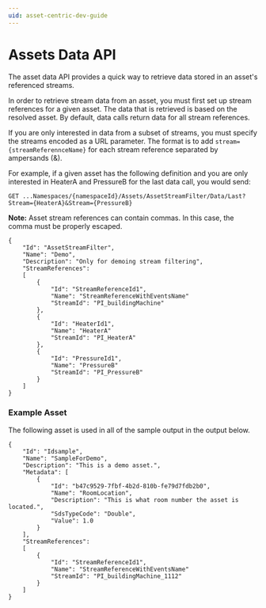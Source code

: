 ```yaml
---
uid: asset-centric-dev-guide
---
```


# Assets Data API

The asset data API provides a quick way to retrieve data stored in an asset's referenced streams. 

In order to retrieve stream data from an asset, you must first set up stream references for a given asset. The data that is retrieved is based on the resolved asset. By default, data calls return data for all stream references. 

If you are only interested in data from a subset of streams, you must specify the streams encoded as a URL parameter. The format is to add `stream={streamReferennceName}` for each stream reference separated by ampersands (&).

For example, if a given asset has the following definition and you are only interested in HeaterA and PressureB for the last data call, you would send:

```text 
GET ...Namespaces/{namespaceId}/Assets/AssetStreamFilter/Data/Last?Stream={HeaterA}&Stream={PressureB}
```

**Note:** Asset stream references can contain commas. In this case, the comma must be properly escaped.

```
{
    "Id": "AssetStreamFilter",
    "Name": "Demo",
    "Description": "Only for demoing stream filtering",
    "StreamReferences": 
    [
        {
            "Id": "StreamReferenceId1",
            "Name": "StreamReferenceWithEventsName"
            "StreamId": "PI_buildingMachine"
        },
        {
            "Id": "HeaterId1",
            "Name": "HeaterA"
            "StreamId": "PI_HeaterA"
        },
        {
            "Id": "PressureId1",
            "Name": "PressureB"
            "StreamId": "PI_PressureB"
        }
    ]
}
```
### Example Asset
The following asset is used in all of the sample output in the output below.
```
{
    "Id": "Idsample",
    "Name": "SampleForDemo",
    "Description": "This is a demo asset.",
    "Metadata": [
        {
            "Id": "b47c9529-7fbf-4b2d-810b-fe79d7fdb2b0",
            "Name": "RoomLocation",
            "Description": "This is what room number the asset is located.",
            "SdsTypeCode": "Double",
            "Value": 1.0
        }
    ],
    "StreamReferences": 
    [
        {
            "Id": "StreamReferenceId1",
            "Name": "StreamReferenceWithEventsName"
            "StreamId": "PI_buildingMachine_1112"
        }
    ]
}
```